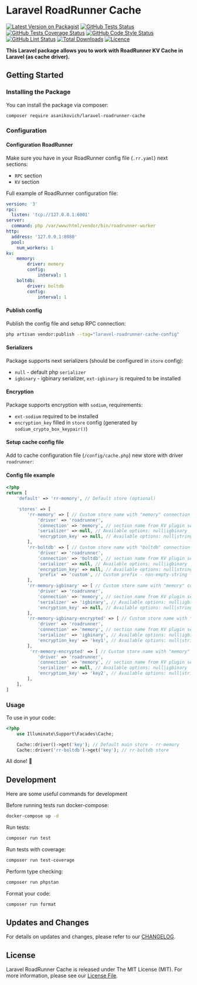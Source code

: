 # Laravel RoadRunner Cache

[![Latest Version on Packagist](https://img.shields.io/packagist/v/asanikovich/laravel-roadrunner-cache.svg?style=flat-square)](https://packagist.org/packages/asanikovich/laravel-roadrunner-cache)
[![GitHub Tests Status](https://img.shields.io/github/actions/workflow/status/asanikovich/laravel-roadrunner-cache/tests.yml?branch=master&label=tests&style=flat-square)](https://github.com/asanikovich/laravel-roadrunner-cache/actions/workflows/tests.yml?query=branch%3Amaster)
[![GitHub Tests Coverage Status](https://img.shields.io/codecov/c/github/asanikovich/laravel-roadrunner-cache?token=GXMKS36D91&style=flat-square)](https://github.com/asanikovich/laravel-roadrunner-cache/actions/workflows/tests.yml?query=branch%3Amaster)
[![GitHub Code Style Status](https://img.shields.io/github/actions/workflow/status/asanikovich/laravel-roadrunner-cache/phpstan.yml?branch=master&label=code%20style&style=flat-square)](https://github.com/asanikovich/laravel-roadrunner-cache/actions/workflows/phpstan.yml?query=branch%3Amaster)
[![GitHub Lint Status](https://img.shields.io/github/actions/workflow/status/asanikovich/laravel-roadrunner-cache/pint.yml?branch=master&label=lint&style=flat-square)](https://github.com/asanikovich/laravel-roadrunner-cache/actions/workflows/pint.yml?query=branch%3Amaster)
[![Total Downloads](https://img.shields.io/packagist/dt/asanikovich/laravel-roadrunner-cache.svg?style=flat-square)](https://packagist.org/packages/asanikovich/laravel-roadrunner-cache)
[![Licence](https://img.shields.io/packagist/l/asanikovich/laravel-roadrunner-cache.svg?style=flat-square)](https://packagist.org/packages/asanikovich/laravel-roadrunner-cache)

**This Laravel package allows you to work with RoadRunner KV Cache in Laravel (as cache driver).**

## Getting Started

### Installing the Package

You can install the package via composer:

```bash
composer require asanikovich/laravel-roadrunner-cache
```

### Configuration

#### Configuration RoadRunner

Make sure you have in your RoadRunner config file (`.rr.yaml`) next sections:
- `RPC` section 
- `KV` section

Full example of RoadRunner configuration file:
```yaml
version: '3'
rpc:
  listen: 'tcp://127.0.0.1:6001'
server:
  command: php /var/www/html/vendor/bin/roadrunner-worker
http:
  address: '127.0.0.1:8080'
  pool:
    num_workers: 1
kv:
    memory:
        driver: memory
        config:
            interval: 1
    boltdb:
        driver: boltdb
        config:
            interval: 1
```

#### Publish config
Publish the config file and setup RPC connection:

```bash
php artisan vendor:publish --tag="laravel-roadrunner-cache-config"
```

#### Serializers

Package supports next serializers (should be configured in `store` config):
- `null` - default php `serializer`
- `igbinary` - igbinary serializer, `ext-igbinary` is required to be installed

#### Encryption

Package supports encryption with `sodium`, requirements:
- `ext-sodium` required to be installed 
- `encryption_key` filled  in `store` config (generated by `sodium_crypto_box_keypair()`)

#### Setup cache config file 

Add to cache configuration file (`/config/cache.php`) new store with driver `roadrunner`: 

#### Config file example
```php
<?php
return [
    'default' => 'rr-memory', // Default store (optional)

    'stores' => [
        'rr-memory' => [ // Custom store name with "memory" connection 
            'driver' => 'roadrunner',
            'connection' => 'memory', // section name from KV plugin settings in RoadRunner config file (.rr.yaml)
            'serializer' => null, // Available options: null|igbinary
            'encryption_key' => null, // Available options: null|string
        ],
        'rr-boltdb' => [ // Custom store name with "boltdb" connection (another store is optional)
            'driver' => 'roadrunner',
            'connection' => 'boltdb', // section name from KV plugin settings in RoadRunner config file (.rr.yaml)
            'serializer' => null, // Available options: null|igbinary
            'encryption_key' => null, // Available options: null|string
            'prefix' => 'custom', // Custom prefix - non-empty-string
        ],
        'rr-memory-igbinary' => [ // Custom store name with "memory" connection and "igbinary" serializer
            'driver' => 'roadrunner',
            'connection' => 'memory', // section name from KV plugin settings in RoadRunner config file (.rr.yaml)
            'serializer' => 'igbinary', // Available options: null|igbinary
            'encryption_key' => null, // Available options: null|string
        ],
        'rr-memory-igbinary-encrypted' => [ // Custom store name with "memory" connection and encrypted "igbinary" serializer
            'driver' => 'roadrunner',
            'connection' => 'memory', // section name from KV plugin settings in RoadRunner config file (.rr.yaml)
            'serializer' => 'igbinary', // Available options: null|igbinary
            'encryption_key' => 'key1', // Available options: null|string
        ],
         'rr-memory-encrypted' => [ // Custom store name with "memory" connection and encrypted serializer
            'driver' => 'roadrunner',
            'connection' => 'memory', // section name from KV plugin settings in RoadRunner config file (.rr.yaml)
            'serializer' => null, // Available options: null|igbinary
            'encryption_key' => 'key2', // Available options: null|string
        ],
    ],
]
```

### Usage

To use in your code:
```php
<?php
    use Illuminate\Support\Facades\Cache;

    Cache::driver()->get('key'); // Default main store - rr-memory
    Cache::driver('rr-boltdb')->get('key'); // rr-boltdb store
```

All done! 🚀

## Development
Here are some useful commands for development

Before running tests run docker-compose:
```bash
docker-compose up -d
```
Run tests:
```bash
composer run test
```
Run tests with coverage:
```bash
composer run test-coverage
```
Perform type checking:
```bash
composer run phpstan
```
Format your code:
```bash
composer run format
```

## Updates and Changes

For details on updates and changes, please refer to our [CHANGELOG](CHANGELOG.md).

## License

Laravel RoadRunner Cache is released under The MIT License (MIT). For more information, please see our [License File](LICENSE.md).
